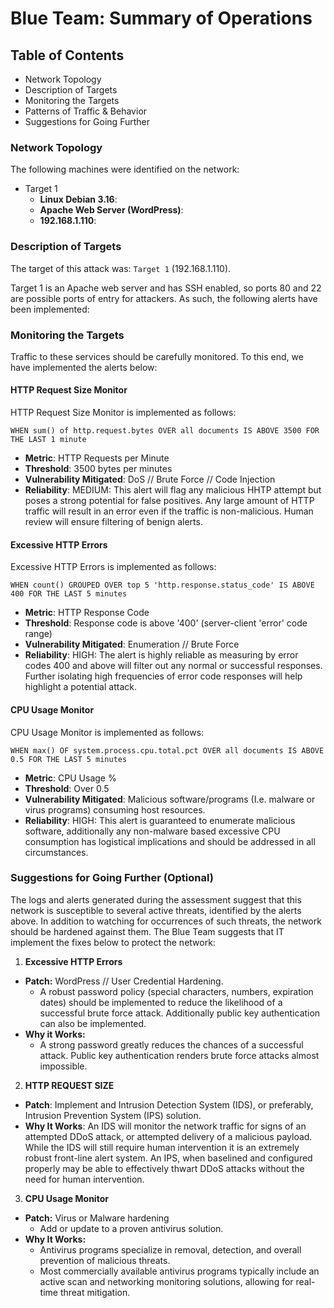 # Blue Team: Summary of Operations

## Table of Contents
- Network Topology
- Description of Targets
- Monitoring the Targets
- Patterns of Traffic & Behavior
- Suggestions for Going Further

### Network Topology

The following machines were identified on the network:
- Target 1
  - **Linux Debian 3.16**:
  - **Apache Web Server (WordPress)**:
  - **192.168.1.110**:

### Description of Targets

The target of this attack was: `Target 1` (192.168.1.110).

Target 1 is an Apache web server and has SSH enabled, so ports 80 and 22 are possible ports of entry for attackers. As such, the following alerts have been implemented:

### Monitoring the Targets

Traffic to these services should be carefully monitored. To this end, we have implemented the alerts below:

#### HTTP Request Size Monitor

HTTP Request Size Monitor is implemented as follows:

`WHEN sum() of http.request.bytes OVER all documents IS ABOVE 3500 FOR THE LAST 1 minute`

  - **Metric**: HTTP Requests per Minute
  - **Threshold**: 3500 bytes per minutes
  - **Vulnerability Mitigated**: DoS // Brute Force // Code Injection 
  - **Reliability**: MEDIUM: This alert will flag any malicious HHTP attempt but poses a strong potential for false positives. Any large amount of HTTP traffic will result in an error even if the traffic is non-malicious. Human review will ensure filtering of benign alerts.

#### Excessive HTTP Errors
Excessive HTTP Errors is implemented as follows:

`WHEN count() GROUPED OVER top 5 'http.response.status_code' IS ABOVE 400 FOR THE LAST 5 minutes`

  - **Metric**: HTTP Response Code
  - **Threshold**: Response code is above '400' (server-client 'error' code range)
  - **Vulnerability Mitigated**: Enumeration // Brute Force
  - **Reliability**: HIGH: The alert is highly reliable as measuring by error codes 400 and above will filter out any normal or successful responses. Further isolating high frequencies of error code responses will help highlight a potential attack.

#### CPU Usage Monitor
CPU Usage Monitor is implemented as follows:

`WHEN max() OF system.process.cpu.total.pct OVER all documents IS ABOVE 0.5 FOR THE LAST 5 minutes`

  - **Metric**: CPU Usage % 
  - **Threshold**: Over 0.5
  - **Vulnerability Mitigated**: Malicious software/programs (I.e. malware or virus programs) consuming host resources.
  - **Reliability**: HIGH: This alert is guaranteed to enumerate malicious software, additionally any non-malware based excessive CPU consumption has logistical implications and should be addressed in all circumstances. 


### Suggestions for Going Further (Optional)

The logs and alerts generated during the assessment suggest that this network is susceptible to several active threats, identified by the alerts above. In addition to watching for occurrences of such threats, the network should be hardened against them. The Blue Team suggests that IT implement the fixes below to protect the network:

 1. **Excessive HTTP Errors**
  - **Patch:** WordPress // User Credential Hardening. 
    - A robust password policy (special characters, numbers, expiration dates) should be implemented to reduce the likelihood of a successful brute force attack. Additionally public key authentication can also be implemented.
  - **Why it Works:**
    - A strong password greatly reduces the chances of a successful attack. Public key authentication renders brute force attacks almost impossible.

 2. **HTTP REQUEST SIZE**
- **Patch**: Implement and Intrusion Detection System (IDS), or preferably, Intrusion Prevention System (IPS) solution.
- **Why It Works**: An IDS will monitor the network traffic for signs of an attempted DDoS attack, or attempted delivery of a malicious payload. While the IDS will still require human intervention it is an extremely robust front-line alert system. An IPS, when baselined and configured properly may be able to effectively thwart DDoS attacks without the need for human intervention.

 3. **CPU Usage Monitor**
- **Patch:** Virus or Malware hardening
    - Add or update to a proven antivirus solution.
- **Why It Works:** 
    - Antivirus programs specialize in removal, detection, and overall prevention of malicious threats.
    - Most commercially available antivirus programs typically include an active scan and networking monitoring solutions, allowing for real-time threat mitigation.
   
